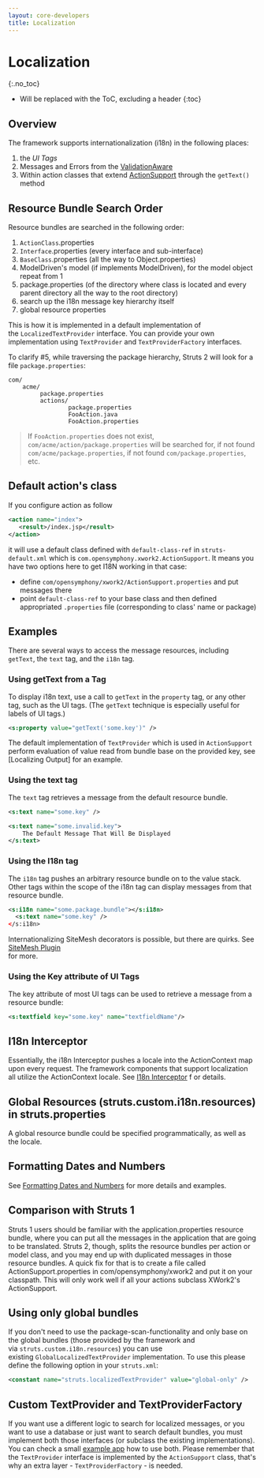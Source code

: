 ```yaml
---
layout: core-developers
title: Localization
---
```


# Localization
{:.no_toc}

* Will be replaced with the ToC, excluding a header
{:toc}

## Overview

The framework supports internationalization (i18n) in the following places:

1. the _UI Tags_ 
2. Messages and Errors from the [ValidationAware](http://struts.apache.org/struts2-core/apidocs/index.html?com/opensymphony/xwork2/ValidationAware.html)
3. Within action classes that extend [ActionSupport](http://struts.apache.org/struts2-core/apidocs/index.html?com/opensymphony/xwork2/ActionSupport.html) through the `getText()` method

## Resource Bundle Search Order

Resource bundles are searched in the following order:

1. `ActionClass`.properties
2. `Interface`.properties (every interface and sub-interface)
3. `BaseClass`.properties (all the way to Object.properties)
4. ModelDriven's model (if implements ModelDriven), for the model object repeat from 1
5. package.properties (of the directory where class is located and every parent directory all the way to the root directory)
6. search up the i18n message key hierarchy itself
7. global resource properties

This is how it is implemented in a default implementation of the `LocalizedTextProvider` interface. You can provide your 
own implementation using `TextProvider` and `TextProviderFactory` interfaces.

To clarify #5, while traversing the package hierarchy, Struts 2 will look for a file `package.properties`:

```
com/
    acme/
         package.properties
         actions/
                 package.properties
                 FooAction.java
                 FooAction.properties
```                 

> If `FooAction.properties` does not exist, `com/acme/action/package.properties` will be searched for, if not found 
> `com/acme/package.properties`, if not found `com/package.properties`, etc.

## Default action's class

If you configure action as follow

```xml
<action name="index">
   <result>/index.jsp</result>
</action>
```

it will use a default class defined with `default-class-ref` in `struts-default.xml` which is 
`com.opensymphony.xwork2.ActionSupport`. It means you have two options here to get I18N working in that case:

- define `com/opensymphony/xwork2/ActionSupport.properties` and put messages there
- point `default-class-ref` to your base class and then defined appropriated `.properties` file (corresponding to 
  class' name or package)

## Examples

There are several ways to access the message resources, including `getText`, the `text` tag, and the `i18n` tag.

### Using getText from a Tag

To display i18n text, use a call to `getText` in the `property` tag, or any other tag, such as the UI tags. (The `getText`
technique is especially useful for labels of UI tags.)

```xml
<s:property value="getText('some.key')" />
```

The default implementation of `TextProvider` which is used in `ActionSupport` perform evaluation of value read from 
bundle base on the provided key, see [Localizing Output] for an example.

### Using the text tag

The `text` tag retrieves a message from the default resource bundle.

```xml
<s:text name="some.key" />

<s:text name="some.invalid.key">
    The Default Message That Will Be Displayed
</s:text>
```

### Using the I18n tag

The `i18n` tag pushes an arbitrary resource bundle on to the value stack. Other tags within the scope of the i18n tag 
can display messages from that resource bundle.

```xml
<s:i18n name="some.package.bundle"></s:i18n>
  <s:text name="some.key" />
</s:i18n>
```

Internationalizing SiteMesh decorators is possible, but there are quirks. See [SiteMesh Plugin](../plugins/sitemesh/)  
for more.

### Using the Key attribute of UI Tags

The key attribute of most UI tags can be used to retrieve a message from a resource bundle:

```xml
<s:textfield key="some.key" name="textfieldName"/>
```

## I18n Interceptor

Essentially, the i18n Interceptor pushes a locale into the ActionContext map upon every request. The framework 
components that support localization all utilize the ActionContext locale. See [I18n Interceptor](i18n-interceptor.html) f
or details.

## Global Resources (struts.custom.i18n.resources) in struts.properties

A global resource bundle could be specified programmatically, as well as the locale.

## Formatting Dates and Numbers

See [Formatting Dates and Numbers](formatting-dates-and-numbers.html) for more details and examples.

## Comparison with Struts 1

Struts 1 users should be familiar with the application.properties resource bundle, where you can put all the messages 
in the application that are going to be translated. Struts 2, though, splits the resource bundles per action or model 
class, and you may end up with duplicated messages in those resource bundles. A quick fix for that is to create a file 
called ActionSupport.properties in com/opensymphony/xwork2 and put it on your classpath. This will only work well if 
all your actions subclass XWork2's ActionSupport.

## Using only global bundles

If you don't need to use the package-scan-functionality and only base on the global bundles (those provided by 
the framework and via `struts.custom.i18n.resources`) you can use existing `GlobalLocalizedTextProvider`
implementation. To use this please define the following option in your `struts.xml`:

```xml
<constant name="struts.localizedTextProvider" value="global-only" />
```

## Custom TextProvider and TextProviderFactory

If you want use a different logic to search for localized messages, or you want to use a database or just want to search 
default bundles, you must implement both those interfaces (or subclass the existing implementations). You can check 
a small [example app](https://github.com/apache/struts-examples/tree/master/text-provider) how to use both. 
Please remember that the `TextProvider` interface is implemented by the `ActionSupport` class, that's why 
an extra layer - `TextProviderFactory` - is needed.
